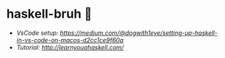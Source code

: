 # haskell-bruh 💪

* _VsCode setup:
  https://medium.com/@dogwith1eye/setting-up-haskell-in-vs-code-on-macos-d2cc1ce9f60a_
* _Tutorial: http://learnyouahaskell.com/_
